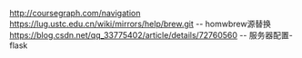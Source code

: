 http://coursegraph.com/navigation
https://lug.ustc.edu.cn/wiki/mirrors/help/brew.git -- homwbrew源替换
https://blog.csdn.net/qq_33775402/article/details/72760560 -- 服务器配置-flask
